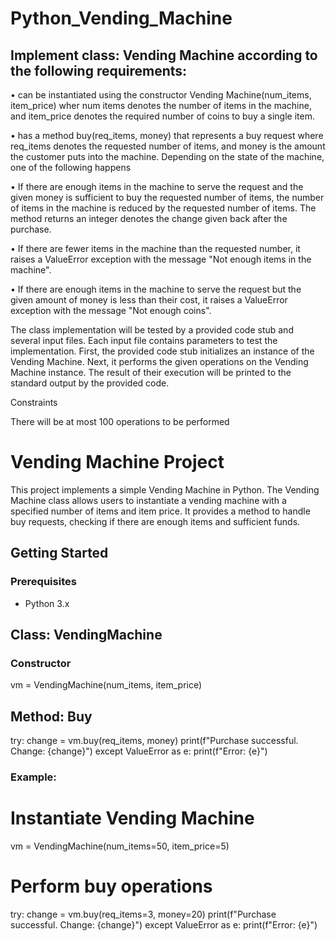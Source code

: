 # Python_Vending_Machine

## Implement class: Vending Machine according to the following requirements:



• can be instantiated using the constructor Vending Machine(num_items, item_price) wher num items denotes the number of items in the machine, and item_price denotes the required number of coins to buy a single item.



• has a method buy(req_items, money) that represents a buy request where req_items denotes the requested number of items, and money is the amount the customer puts into the machine. Depending on the state of the machine, one of the following happens

• If there are enough items in the machine to serve the request and the given money is sufficient to buy the requested number of items, the number of items in the machine is reduced by the requested number of items. The method returns an integer denotes the change given back after the purchase.

• If there are fewer items in the machine than the requested number, it raises a ValueError exception with the message "Not enough items in the machine".


• If there are enough items in the machine to serve the request but the given amount of money is less than their cost, it raises a ValueError exception with the message "Not enough coins".

The class implementation will be tested by a provided code stub and several input files. Each input file contains parameters to test the implementation. First, the provided code stub initializes an instance of the Vending Machine. Next, it performs the given operations on the Vending Machine instance. The result of their execution will be printed to the standard output by the provided code.

Constraints

There will be at most 100 operations to be performed

# Vending Machine Project

This project implements a simple Vending Machine in Python. The Vending Machine class allows users to instantiate a vending machine with a specified number of items and item price. It provides a method to handle buy requests, checking if there are enough items and sufficient funds.

## Getting Started

### Prerequisites
- Python 3.x




## Class: VendingMachine
### Constructor

vm = VendingMachine(num_items, item_price)

## Method: Buy
try:
    change = vm.buy(req_items, money)
    print(f"Purchase successful. Change: {change}")
except ValueError as e:
    print(f"Error: {e}")

### Example:
# Instantiate Vending Machine
vm = VendingMachine(num_items=50, item_price=5)

# Perform buy operations
try:
    change = vm.buy(req_items=3, money=20)
    print(f"Purchase successful. Change: {change}")
except ValueError as e:
    print(f"Error: {e}")
